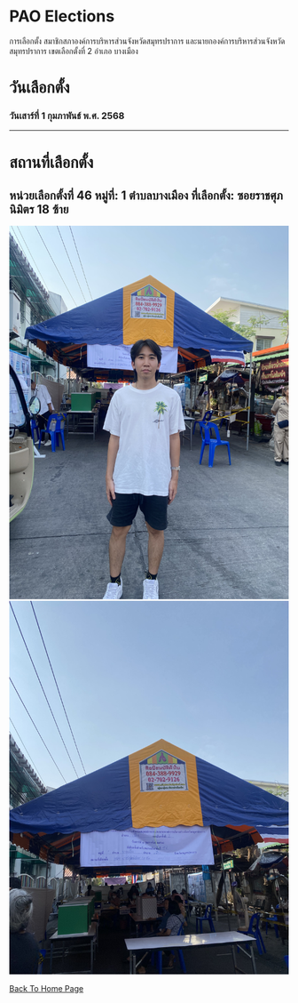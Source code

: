# PAO Elections
  การเลือกตั้ง สมาชิกสภาองค์การบริหารส่วนจังหวัดสมุทรปราการ และนายกองค์การบริหารส่วนจังหวัดสมุทรปราการ เขตเลือกตั้งที่ 2 อำเภอ บางเมือง

# วันเลือกตั้ง 
### วันเสาร์ที่ 1 กุมภาพันธ์ พ.ศ. 2568
---
# สถานที่เลือกตั้ง
**หน่วยเลือกตั้งที่ 46**
**หมู่ที่:** 1 ตำบลบางเมือง
**ที่เลือกตั้ง:** ซอยราชศุภนิมิตร 18 ซ้าย
---
![pao1](image_readme/IMG_5549.jpeg)
![pao2](image_readme/IMG_5551.jpeg)

[Back To Home Page](README.md)
